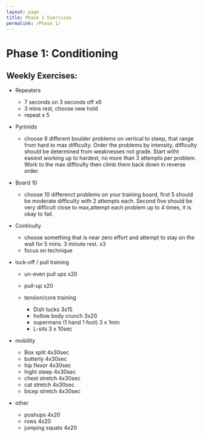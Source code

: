 ```yaml
---
layout: page
title: Phase 1 Exercises
permalink: /Phase 1/
---
```



# Phase 1: Conditioning 
  
## Weekly Exercises:


- Repeaters
  - 7 seconds on 3 seconds off x6 
  - 3 mins rest, choose new hold
  - repeat x 5

- Pyrimids 
  - choose 8 different boulder problems on vertical to steep, that range from hard to max difficulty. Order the problems by intensity, difficulty should be determined from weaknesses not grade. Start witht easiest working up to hardest, no more than 3 attempts per problem. Work to the max difficulty then climb them back down in reverse order.

- Board 10
  - choose 10 differenct problems on your training board, first 5 should be moderate difficulty with 2 attempts each. Second five should be very difficult close to max,attempt each problem up to 4 times, it is okay to fail.

- Continuity
  - choose something that is near zero effort and attempt to stay on the wall for 5 mins. 3 minute rest. x3
  - focus on technique

- lock-off / pull training
  - un-even pull ups  x20
  - pull-up           x20

  - tension/core training
    - Dish tucks                  3x15
    - hollow body crunch          3x20
    - supermans (1 hand 1 foot)   3 x 1min
    - L-sits                      3 x 10sec          

- mobility
  - Box split           4x30sec
  - butterly            4x30sec
  - hip flexor          4x30sec
  - hight steep         4x30sec
  - chest stretch       4x30sec
  - cat stretch         4x30sec
  - bicep stretch       4x30sec

- other
  - pushups          4x20
  - rows             4x20
  - jumping squats   4x20

